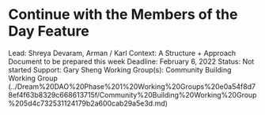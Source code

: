 # Continue with the Members of the Day Feature

Lead: Shreya Devaram, Arman / Karl
Context: A Structure + Approach Document to be prepared this week
Deadline: February 6, 2022
Status: Not started
Support: Gary Sheng
Working Group(s): Community Building Working Group (../Dream%20DAO%20Phase%201%20Working%20Groups%20e0a54f8d78ef4f63b8329c668613715f/Community%20Building%20Working%20Group%205d4c732531124179b2a600cab29a5e3d.md)